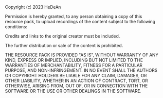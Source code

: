 Copyright (c) 2023 HeDeAn

Permission is hereby granted, to any person obtaining a copy
of this resource pack, to upload recordings of the content subject
to the following conditions:

Credits and links to the original creator must be included.

The further distribution or sale of the content is prohibited.

THE RESOURCE PACK IS PROVIDED "AS IS", WITHOUT WARRANTY OF ANY KIND,
EXPRESS OR IMPLIED, INCLUDING BUT NOT LIMITED TO THE WARRANTIES
OF MERCHANTABILITY, FITNESS FOR A PARTICULAR PURPOSE, AND NON-INFRINGEMENT.
IN NO EVENT SHALL THE AUTHORS OR COPYRIGHT HOLDERS BE LIABLE FOR ANY CLAIM,
DAMAGES, OR OTHER LIABILITY, WHETHER IN AN ACTION OF CONTRACT, TORT,
OR OTHERWISE, ARISING FROM, OUT OF, OR IN CONNECTION WITH THE SOFTWARE
OR THE USE OR OTHER DEALINGS IN THE SOFTWARE.
